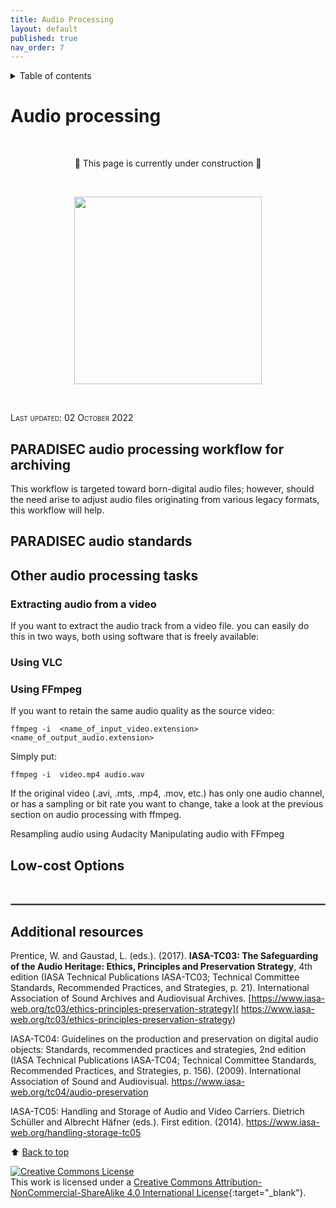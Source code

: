 ```yaml
---
title: Audio Processing
layout: default
published: true
nav_order: 7
---
```


<details closed markdown="block">
  <summary>
    Table of contents
  </summary>
  {: .text-delta }
1. TOC
{:toc}
</details>

<style>
H5{color:White !important;}
</style>

<style>
H6{color:White !important;}
</style>

# Audio processing
<br>
<p align="center">
🚧 This page is currently under construction 🚧
</p>

<br>
<p align="center">
  <img width="300" src="images/Revox_front.gif">
</p>
<br>

<span style="font-variant:small-caps;">Last updated: 02 October 2022</span>

## PARADISEC audio processing workflow for archiving
This workflow is targeted toward born-digital audio files; however, should the need arise to adjust audio files originating from various legacy formats, this workflow will help.  

## PARADISEC audio standards

## Other audio processing tasks

### Extracting audio from a video
If you want to extract the audio track from a video file. you can easily do this in two ways, both using software that is freely available:

### Using VLC

### Using FFmpeg
If you want to retain the same audio quality as the source video:
```
ffmpeg -i  <name_of_input_video.extension> <name_of_output_audio.extension>
```

Simply put:
```
ffmpeg -i  video.mp4 audio.wav
```

If the original video (.avi, .mts, .mp4, .mov, etc.) has only one audio channel, or has a sampling or bit rate you want to change, take a look at the previous section on audio processing with ffmpeg.

Resampling audio using Audacity	Manipulating audio with FFmpeg

## Low-cost Options

<br>
<hr style="border:1px solid grey">

## Additional resources

Prentice, W. and Gaustad, L. (eds.). (2017). **IASA-TC03: The Safeguarding of the Audio Heritage: Ethics, Principles and Preservation Strategy**, 4th edition (IASA Technical Publications IASA-TC03; Technical Committee Standards, Recommended Practices, and Strategies, p. 21). International Association of Sound Archives and Audiovisual Archives. [https://www.iasa-web.org/tc03/ethics-principles-preservation-strategy]( https://www.iasa-web.org/tc03/ethics-principles-preservation-strategy)

IASA-TC04: Guidelines on the production and preservation on digital audio objects: Standards, recommended practices and strategies, 2nd edition (IASA Technical Publications IASA-TC04; Technical Committee Standards, Recommended Practices, and Strategies, p. 156). (2009). International Association of Sound and Audiovisual. https://www.iasa-web.org/tc04/audio-preservation 

IASA-TC05: Handling and Storage of Audio and Video Carriers. Dietrich Schüller and Albrecht Häfner (eds.). First edition. (2014). https://www.iasa-web.org/handling-storage-tc05 

⬆️ [Back to top](#)

<a rel="license" href="http://creativecommons.org/licenses/by-nc-sa/4.0/"><img alt="Creative Commons License" style="border-width:0" src="https://i.creativecommons.org/l/by-nc-sa/4.0/88x31.png" /></a><br />This work is licensed under a <a rel="license" href="http://creativecommons.org/licenses/by-nc-sa/4.0/">Creative Commons Attribution-NonCommercial-ShareAlike 4.0 International License</a>{:target="_blank"}.
